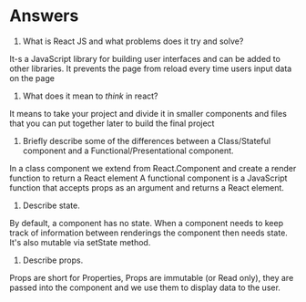 # Answers

1.  What is React JS and what problems does it try and solve?

It-s a JavaScript library for building user interfaces and can be added to other libraries. It prevents the page from reload every time users input data on the page

1.  What does it mean to _think_ in react?

It means to take your project and divide it in smaller components and files that you can put together later to build the final project

1.  Briefly describe some of the differences between a Class/Stateful component and a Functional/Presentational component.

In a class component we extend from React.Component and create a render function to return a React element
A functional component is a JavaScript function that accepts props as an argument and returns a React element.

1.  Describe state.

By default, a component has no state. When a component needs to keep track of information between renderings the component then needs state. It's also mutable via setState method.

1.  Describe props.

Props are short for Properties, Props are immutable (or Read only), they are passed into the component and we use them to display data to the user.
